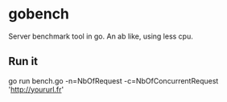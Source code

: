 gobench
=======

Server benchmark tool in go. An ab like, using less cpu.

## Run it

go run bench.go -n=NbOfRequest -c=NbOfConcurrentRequest 'http://yoururl.fr'


